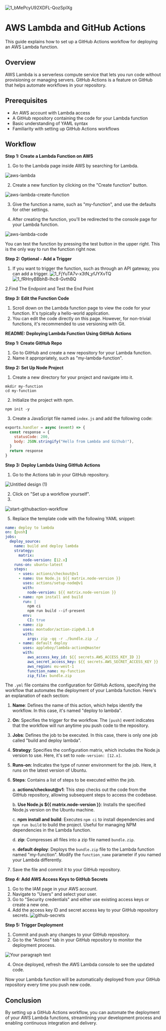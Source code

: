 ![1_bMePcyU92XDFL-QozSplXg](https://github.com/RAFAT-DEVELOPER/aws-lambda-github-actions/assets/8677005/64a0924e-c695-4715-9e99-b05fe2124d33)

# AWS Lambda and GitHub Actions

This guide explains how to set up a GitHub Actions workflow for deploying an AWS Lambda function.

## Overview

AWS Lambda is a serverless compute service that lets you run code without provisioning or managing servers. GitHub Actions is a feature on GitHub that helps automate workflows in your repository.

## Prerequisites

- An AWS account with Lambda access
- A GitHub repository containing the code for your Lambda function
- Basic understanding of YAML syntax
- Familiarity with setting up GitHub Actions workflows

## Workflow
**Step 1: Create a Lambda Function on AWS**

1. Go to the Lambda page inside AWS by searching for Lambda.
   
![aws-lambda](https://github.com/RAFAT-DEVELOPER/aws-lambda-github-actions/assets/8677005/9811815a-2f56-4a04-ba3d-7d1a9c494186)
   
2. Create a new function by clicking on the "Create function" button.
   
![aws-lambda-create-function](https://github.com/RAFAT-DEVELOPER/aws-lambda-github-actions/assets/8677005/0113903a-7dad-4724-8410-eaf70c0335c7)

3. Give the function a name, such as "my-function", and use the defaults for other settings.
   
4. After creating the function, you'll be redirected to the console page for your Lambda function.
   
![aws-lambda-code](https://github.com/RAFAT-DEVELOPER/aws-lambda-github-actions/assets/8677005/bd1f13a7-3a7f-44c0-81ad-ff3ed41952b5)

You can test the function by pressing the test button in the upper right. This is the only way to run the function right now.

**Step 2: Optional - Add a Trigger**

1. If you want to trigger the function, such as through an API gateway, you can add a trigger.
![1_FjYuTA7v-x3tN_yfJYXvTQ](https://github.com/RAFAT-DEVELOPER/aws-lambda-github-actions/assets/8677005/a3507f7b-7452-4b2b-98fa-8d99cc935c32)
![1_fRHnyBBbhB-lhc8-GvthBQ](https://github.com/RAFAT-DEVELOPER/aws-lambda-github-actions/assets/8677005/5768fc0c-6243-40dc-a1a8-3069bb896b55)

2.Find The Endpoint and Test the End Point

**Step 3: Edit the Function Code**

1. Scroll down on the Lambda function page to view the code for your function. It's typically a hello-world application.
2. You can edit the code directly on this page. However, for non-trivial functions, it's recommended to use versioning with Git.

**README: Deploying Lambda Function Using GitHub Actions**

**Step 1: Create GitHub Repo**

1. Go to GitHub and create a new repository for your Lambda function.
2. Name it appropriately, such as "my-lambda-function".

**Step 2: Set Up Node Project**

1. Create a new directory for your project and navigate into it.
```
mkdir my-function
cd my-function
```
2. Initialize the project with npm.
```
npm init -y
```
3. Create a JavaScript file named `index.js` and add the following code:
```javascript
exports.handler = async (event) => {
  const response = {
    statusCode: 200,
    body: JSON.stringify("Hello from Lambda and Github!"),
  }
  return response
}
```

**Step 3: Deploy Lambda Using GitHub Actions**

1. Go to the Actions tab in your GitHub repository.
   
![Untitled design (1)](https://github.com/RAFAT-DEVELOPER/aws-lambda-github-actions/assets/8677005/7755c570-956d-4cbc-a386-f79281f1d12d)

2. Click on "Set up a workflow yourself".
3. 
![start-githubaction-workflow](https://github.com/RAFAT-DEVELOPER/aws-lambda-github-actions/assets/8677005/b70b6bc4-65e5-425f-a7ac-c78b2b4d9cad)

5. Replace the template code with the following YAML snippet:

```yaml
name: deploy to lambda
on: [push]
jobs:
  deploy_source:
    name: build and deploy lambda
    strategy:
      matrix:
        node-version: [12.x]
    runs-on: ubuntu-latest
    steps:
      - uses: actions/checkout@v1
      - name: Use Node.js ${{ matrix.node-version }}
        uses: actions/setup-node@v1
        with:
          node-version: ${{ matrix.node-version }}
      - name: npm install and build
        run: |
          npm ci
          npm run build --if-present
        env:
          CI: true
      - name: zip
        uses: montudor/action-zip@v0.1.0
        with:
          args: zip -qq -r ./bundle.zip ./
      - name: default deploy
        uses: appleboy/lambda-action@master
        with:
          aws_access_key_id: ${{ secrets.AWS_ACCESS_KEY_ID }}
          aws_secret_access_key: ${{ secrets.AWS_SECRET_ACCESS_KEY }}
          aws_region: eu-west-1
          function_name: my-function
          zip_file: bundle.zip
```

The `.yml` file contains the configuration for GitHub Actions, specifying the workflow that automates the deployment of your Lambda function. Here's an explanation of each section:
    
1. **Name**: Defines the name of this action, which helps identify the workflow. In this case, it's named "deploy to lambda".
    
2. **On**: Specifies the trigger for the workflow. The `[push]` event indicates that the workflow will run anytime you push code to the repository.
    
3. **Jobs**: Defines the job to be executed. In this case, there is only one job called "build and deploy lambda".
    
4. **Strategy**: Specifies the configuration matrix, which includes the Node.js version to use. Here, it's set to `node-version: [12.x]`.
    
5. **Runs-on**: Indicates the type of runner environment for the job. Here, it runs on the latest version of Ubuntu.
    
6. **Steps**: Contains a list of steps to be executed within the job.
    
   a. **actions/checkout@v1**: This step checks out the code from the GitHub repository, allowing subsequent steps to access the codebase.
        
   b. **Use Node.js ${{ matrix.node-version }}**: Installs the specified Node.js version on the Ubuntu machine.
        
   c. **npm install and build**: Executes `npm ci` to install dependencies and `npm run build` to build the project. Useful for managing NPM dependencies in the Lambda function.
        
   d. **zip**: Compresses all files into a zip file named `bundle.zip`.
        
   e. **default deploy**: Deploys the `bundle.zip` file to the Lambda function named "my-function". Modify the `function_name` parameter if you named your Lambda differently.

4. Save the file and commit it to your GitHub repository.
   

**Step 4: Add AWS Access Keys to GitHub Secrets**

1. Go to the IAM page in your AWS account.
2. Navigate to "Users" and select your user.
3. Go to "Security credentials" and either use existing access keys or create a new one.
4. Add the access key ID and secret access key to your GitHub repository secrets.
![github-secrets](https://github.com/RAFAT-DEVELOPER/aws-lambda-github-actions/assets/8677005/bcff5be4-4057-4701-af90-739870ac6630)

**Step 5: Trigger Deployment**

1. Commit and push any changes to your GitHub repository.
2. Go to the "Actions" tab in your GitHub repository to monitor the deployment process.

![Your paragraph text](https://github.com/RAFAT-DEVELOPER/aws-lambda-github-actions/assets/8677005/fcbcfa54-930e-4ba8-b5fb-b96ced5dcf6d)

4. Once deployed, refresh the AWS Lambda console to see the updated code.

Now your Lambda function will be automatically deployed from your GitHub repository every time you push new code.


## Conclusion

By setting up a GitHub Actions workflow, you can automate the deployment of your AWS Lambda functions, streamlining your development process and enabling continuous integration and delivery.
